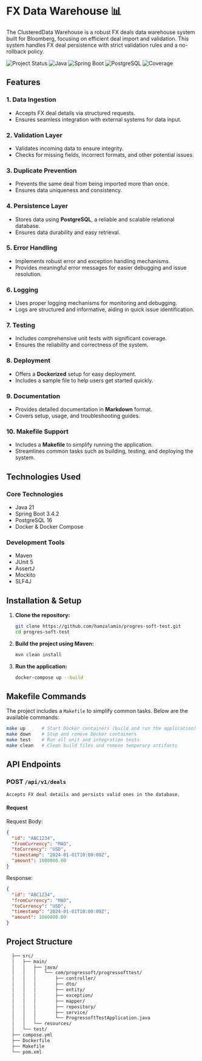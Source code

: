 # FX Data Warehouse 📊

The ClusteredData Warehouse is a robust FX deals data warehouse system built for Bloomberg, focusing on efficient deal import and validation. This system handles FX deal persistence with strict validation rules and a no-rollback policy.

![Project Status](https://img.shields.io/badge/Status-Production--Ready-green)
![Java](https://img.shields.io/badge/Java-21-orange)
![Spring Boot](https://img.shields.io/badge/Spring%20Boot-3.4.2-green)
![PostgreSQL](https://img.shields.io/badge/PostgreSQL-16-blue)
![Coverage](https://img.shields.io/badge/Coverage-90%25-brightgreen)


## Features

### 1. **Data Ingestion**
- Accepts FX deal details via structured requests.
- Ensures seamless integration with external systems for data input.

### 2. **Validation Layer**
- Validates incoming data to ensure integrity.
- Checks for missing fields, incorrect formats, and other potential issues.

### 3. **Duplicate Prevention**
- Prevents the same deal from being imported more than once.
- Ensures data uniqueness and consistency.

### 4. **Persistence Layer**
- Stores data using **PostgreSQL**, a reliable and scalable relational database.
- Ensures data durability and easy retrieval.

### 5. **Error Handling**
- Implements robust error and exception handling mechanisms.
- Provides meaningful error messages for easier debugging and issue resolution.

### 6. **Logging**
- Uses proper logging mechanisms for monitoring and debugging.
- Logs are structured and informative, aiding in quick issue identification.

### 7. **Testing**
- Includes comprehensive unit tests with significant coverage.
- Ensures the reliability and correctness of the system.

### 8. **Deployment**
- Offers a **Dockerized** setup for easy deployment.
- Includes a sample file to help users get started quickly.

### 9. **Documentation**
- Provides detailed documentation in **Markdown** format.
- Covers setup, usage, and troubleshooting guides.

### 10. **Makefile Support**
- Includes a **Makefile** to simplify running the application.
- Streamlines common tasks such as building, testing, and deploying the system.


## Technologies Used

### Core Technologies
- Java 21
- Spring Boot 3.4.2
- PostgreSQL 16
- Docker & Docker Compose

### Development Tools
- Maven
- JUnit 5
- AssertJ
- Mockito
- SLF4J 


## Installation & Setup

1. **Clone the repository:**
   ```bash
   git clone https://github.com/hamzalamin/progres-soft-test.git
   cd progres-soft-test
   ```
   
2. **Build the project using Maven:**
   ```bash
   mvn clean install
   ```
   
3. **Run the application:**
   ```bash
   docker-compose up --build
   ```


## Makefile Commands

The project includes a `Makefile` to simplify common tasks. Below are the available commands:

```bash
make up      # Start Docker containers (build and run the application)
make down    # Stop and remove Docker containers
make test    # Run all unit and integration tests
make clean   # Clean build files and remove temporary artifacts
```

## API Endpoints

### POST `/api/v1/deals`
    Accepts FX deal details and persists valid ones in the database.

#### Request
Request Body:
```json
{
  "id": "ABC1234",
  "fromCurrency": "MAD",
  "toCurrency": "USD",
  "timestamp": "2024-01-01T10:00:00Z",
  "amount": 1000000.00
}
```

Response:
```json
{
  "id": "ABC1234",
  "fromCurrency": "MAD",
  "toCurrency": "USD",
  "timestamp": "2024-01-01T10:00:00Z",
  "amount": 1000000.00
}
```

## Project Structure
```bash
  ├── src/
  │   ├── main/
  │   │   ├── java/
  │   │   │   └── com/progressoft/progressofttest/
  │   │   │       ├── controller/   
  │   │   │       ├── dto/          
  │   │   │       ├── entity/       
  │   │   │       ├── exception/    
  │   │   │       ├── mapper/       
  │   │   │       ├── repository/   
  │   │   │       ├── service/      
  │   │   │       └── ProgressoftTestApplication.java
  │   │   └── resources/           
  │   └── test/                    
  ├── compose.yml                  
  ├── Dockerfile                   
  ├── Makefile                     
  └── pom.xml  
```                    
